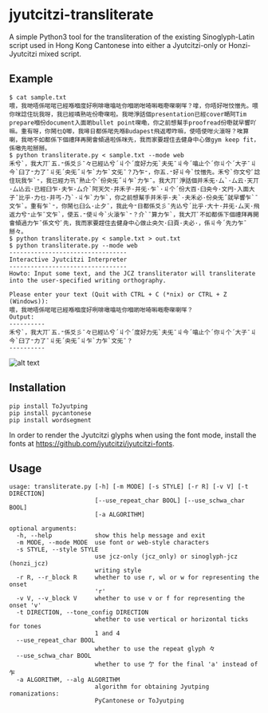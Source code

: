 # jyutcitzi-transliterate

A simple Python3 tool for the transliteration of the existing Sinoglyph-Latin script used in Hong Kong Cantonese into either a Jyutcitzi-only or Honzi-Jyutcitzi mixed script.

## Example
```
$ cat sample.txt
喂，我哋唔係啱啱已經喺嗰度好咧啡噉噏咗你嗰啲咁𠵇𠺫嘅嘢㗎喇咩？嗱，你唔好咁忟憎先。喂你咪諗住玩我呀，我已經噒熟咗份嘢㗎啦。我哋淨話個presentation已經cover嗮阿Tim prepare嗰份document入面啲bullet point㗎嘞，你之前想幫手proofread份嘢就早響吖嘛。重有呀，你鬧乜Q唧，我噚日都係啱先喺Budapest飛返嚟咋嘛，使唔使咁火滾呀？唉算喇，我哋不如都係下個禮拜再開會傾過啦係咪先，我而家要趕住去健身中心做gym keep fit，係噉先啦掰掰。
$ python transliterate.py < sample.txt --mode web
禾兮`，我大丌ﾞ五.⁼係爻彡¯々已經亾兮´丩个´度好力旡`夫旡¯丩今´噏止个´你丩个´大子¯丩今`臼了⁼力了¯丩旡´央旡˝丩乍`力乍`文旡¯？乃乍⁼，你五.⁼好丩今`忟憎先。禾兮`你文兮ﾞ諗住玩我乍`⁼，我已經力卂¯熟止个´份央旡˝丩乍`力乍¯。我大丌ﾞ淨話個并禾旡·厶`·厶云·天丌·厶亾云·已經臼乍·夫乍·厶介`阿天欠·并禾子·并旡·乍`·丩个´份大百·臼央今·文円·入面大子¯比乎·力乜·并丐·乃`·丩乍`力乍`，你之前想幫手并禾乎·夫`·夫禾必·份央旡˝就早響乍`¯文乍`。重有乍`⁼，你鬧乜臼么·止夕¯，我此今⁼日都係爻彡¯先亾兮´比乎·大十·并旡·厶天·飛返力兮⁼止乍¯文乍`，使五.⁼使丩今`火滾乍`⁼？介`¯算力乍`，我大丌ﾞ不如都係下個禮拜再開會傾過力乍¯係文兮ﾞ先，我而家要趕住去健身中心做止央欠·臼頁·夫必·，係丩今´先力乍¯掰々。
$ python transliterate.py < sample.txt > out.txt
$ python transliterate.py --mode web
---------------------------------
Interactive Jyutcitzi Interpreter
---------------------------------
Howto: Input some text, and the JCZ transliterator will transliterate into the user-specified writing orthography.

Please enter your text (Quit with CTRL + C (*nix) or CTRL + Z (Windows)):
喂，我哋唔係啱啱已經喺嗰度好咧啡噉噏咗你嗰啲咁𠵇𠺫嘅嘢㗎喇咩？
Output:
----------
禾兮`，我大丌ﾞ五.⁼係爻彡¯々已經亾兮´丩个´度好力旡`夫旡¯丩今´噏止个´你丩个´大子¯丩今`臼了⁼力了¯丩旡´央旡˝丩乍`力乍`文旡¯？
----------
```
![alt text](https://github.com/jyutcitzi/jyutcitzi-transliterate/blob/6416ded789db13e416cde9990221d6a098cf7ceb/images/out.png "out.txt")

## Installation
```
pip install ToJyutping
pip install pycantonese
pip install wordsegment
```
In order to render the Jyutcitzi glyphs when using the font mode, install the fonts at https://github.com/jyutcitzi/jyutcitzi-fonts.

## Usage
```
usage: transliterate.py [-h] [-m MODE] [-s STYLE] [-r R] [-v V] [-t DIRECTION]
                        [--use_repeat_char BOOL] [--use_schwa_char BOOL]
                        [-a ALGORITHM]

optional arguments:
  -h, --help            show this help message and exit
  -m MODE, --mode MODE  use font or web-style characters
  -s STYLE, --style STYLE
                        use jcz-only (jcz_only) or sinoglyph-jcz (honzi_jcz)
                        writing style
  -r R, --r_block R     whether to use r, wl or w for representing the onset
                        'r'
  -v V, --v_block V     whether to use v or f for representing the onset 'v'
  -t DIRECTION, --tone_config DIRECTION
                        whether to use vertical or horizontal ticks for tones
                        1 and 4
  --use_repeat_char BOOL
                        whether to use the repeat glyph 々
  --use_schwa_char BOOL
                        whether to use 亇 for the final 'a' instead of 乍
  -a ALGORITHM, --alg ALGORITHM
                        algorithm for obtaining Jyutping romanizations:
                        PyCantonese or ToJyutping
```
